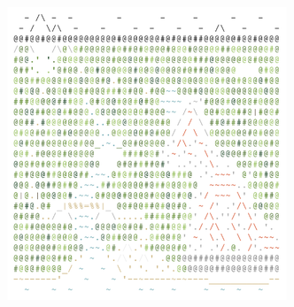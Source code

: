 <img align="left" style="float: left;" src="progress.png" width="525px">

<pre>
&nbsp;
&nbsp;
<a href='day/24'>Day 24: Blizzard Basin</a>
<a href='day/23'>Day 23: Unstable Diffusion</a>
<a href='day/22'>Day 22: Monkey Map</a>
<a href='day/21'>Day 21: Monkey Math</a>
<a href='day/20'>Day 20: Grove Positioning System</a>
<a href='day/19'>Day 19: Not Enough Minerals</a>
<a href='day/18'>Day 18: Boiling Boulders</a>
<a href='day/17'>Day 17: Pyroclastic Flow</a>
<a href='day/16'>Day 16: Proboscidea Volcanium</a>
<a href='day/15'>Day 15: Beacon Exclusion Zone</a>
<a href='day/14'>Day 14: Regolith Reservoir</a>
<a href='day/13'>Day 13: Distress Signal</a>
<a href='day/12'>Day 12: Hill Climbing Algorithm</a>
<a href='day/11'>Day 11: Monkey in the Middle</a>
<a href='day/10'>Day 10: Cathode-Ray Tube</a>
<a href='day/9'>Day 9: Rope Bridge</a>
<a href='day/8'>Day 8: Treetop Tree House</a>
<a href='day/7'>Day 7: No Space Left On Device</a>
<a href='day/6'>Day 6: Tuning Trouble</a>
<a href='day/5'>Day 5: Supply Stacks</a>
<a href='day/4'>Day 4: Camp Cleanup</a>
<a href='day/3'>Day 3: Rucksack Reorganization</a>
<a href='day/2'>Day 2: Rock Paper Scissors</a>
<a href='day/1'>Day 1: Calorie Counting</a>
</pre>
